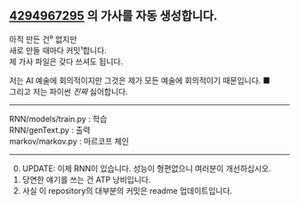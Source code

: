 ## [4294967295](https://www.youtube.com/@NOT2ho) 의 가사를 자동 생성합니다.

아직 만든 건⁰ 없지만  
새로 만들 때마다 커밋¹합니다.  
제 가사 파일은 갖다 쓰셔도 됩니다.  
  
저는 AI 예술에 회의적이지만 그것은 제가 모든 예술에 회의적이기 때문입니다. ■  
그리고 저는 파이썬 *진짜* 싫어합니다.  

---

RNN/models/train.py : 학습  
RNN/genText.py : 출력  
markov/markov.py : 마르코프 체인  

---

0. UPDATE: 이제 RNN이 있습니다. 성능이 형편없으니 여러분이 개선하십시오.  
2. 당연한 얘기를 쓰는 건 ATP 낭비입니다.  
3. 사실 이 repository의 대부분의 커밋은 readme 업데이트입니다.

